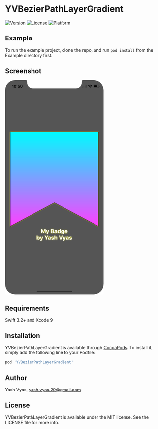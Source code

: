 # YVBezierPathLayerGradient

[![Version](https://img.shields.io/cocoapods/v/YVBezierPathLayerGradient.svg?style=flat)](http://cocoapods.org/pods/YVBezierPathLayerGradient)
[![License](https://img.shields.io/cocoapods/l/YVBezierPathLayerGradient.svg?style=flat)](http://cocoapods.org/pods/YVBezierPathLayerGradient)
[![Platform](https://img.shields.io/cocoapods/p/YVBezierPathLayerGradient.svg?style=flat)](http://cocoapods.org/pods/YVBezierPathLayerGradient)

## Example

To run the example project, clone the repo, and run `pod install` from the Example directory first.

## Screenshot

<img src="https://github.com/yashvyas29/YVBezierPathLayerGradient/blob/pod/Screenshot/YVBezierPathLayerGradient.png?raw=true" width="320">

## Requirements
Swift 3.2+ and Xcode 9

## Installation

YVBezierPathLayerGradient is available through [CocoaPods](http://cocoapods.org). To install
it, simply add the following line to your Podfile:

```ruby
pod 'YVBezierPathLayerGradient'
```

## Author

Yash Vyas, yash.vyas.29@gmail.com

## License

YVBezierPathLayerGradient is available under the MIT license. See the LICENSE file for more info.
